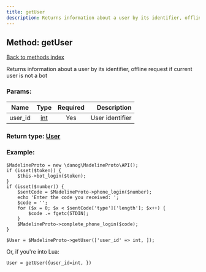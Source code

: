 ```yaml
---
title: getUser
description: Returns information about a user by its identifier, offline request if current user is not a bot
---
```

## Method: getUser  
[Back to methods index](index.md)


Returns information about a user by its identifier, offline request if current user is not a bot

### Params:

| Name     |    Type       | Required | Description |
|----------|:-------------:|:--------:|------------:|
|user\_id|[int](../types/int.md) | Yes|User identifier|


### Return type: [User](../types/User.md)

### Example:


```
$MadelineProto = new \danog\MadelineProto\API();
if (isset($token)) {
    $this->bot_login($token);
}
if (isset($number)) {
    $sentCode = $MadelineProto->phone_login($number);
    echo 'Enter the code you received: ';
    $code = '';
    for ($x = 0; $x < $sentCode['type']['length']; $x++) {
        $code .= fgetc(STDIN);
    }
    $MadelineProto->complete_phone_login($code);
}

$User = $MadelineProto->getUser(['user_id' => int, ]);
```

Or, if you're into Lua:

```
User = getUser({user_id=int, })
```

